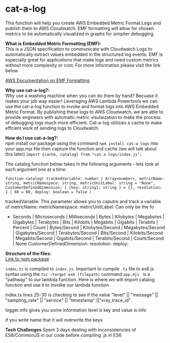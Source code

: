 # cat-a-log
This function will help you create AWS Embedded Metric Format Logs and publish them to AWS Cloudwatch. EMF formatting will allow for chosen metrics to be automatically visualized in graphs for simplier debugging.

**What is Embedded Metric Formatting (EMF):**\
This is a JSON specification to communicate with Cloudwatch Logs to automatically extract values embedded in the structured log events.
EMF is especially great for applications that make logs and need custom metrics without more complexity or cost.
 For more information please visit the link below 

<a href="https://docs.aws.amazon.com/AmazonCloudWatch/latest/monitoring/CloudWatch_Embedded_Metric_Format_Specification.html" target="_blank">AWS Documentation on EMF Formatting</a>


**Why use cat-a-log?:**\
Why use a washing machine when you can do them by hand? Becuase it makes your job way easier! Leveraging AWS Lambda Powertools we can use the cat-a-log function to invoke and format logs into AWS Embedded Metric Format. By publishing these logs to AWS Cloudwatch, we are able to provide engineers with automatic metric visulaization to make the process of debugging logs much more efficient. Cat-a-log utilizies a cache to make effcient work of sending logs to Cloudwatch.


**How do I use cat-a-log?:**\
npm install  our package using the command `npm install cat-a-logs` into your app.mjs file then capture the function and cache (we will talk about this later) 
`import {cache, catalog} from "cat-a-logs/index.js";`

The catalog function  below takes in the following arguments - lets look at each argument one at a time:

`function catalog(
  trackedVariable: number | Array<number>,
  metricName: string,
  metricNamespace: string,
  metricUnitLabel: string = "None",
  CustomerDefinedDimension: { [key: string]: string } = {},
  resolution: 1 | 60 = 60,
  deploy: boolean = false
)`

trackedVariable: This parameter allows you to caputre and track a variable of 
metricName:
metricNamespace:
metricUnitLabel: Can only be the fo
- Seconds | Microseconds | Milliseconds | Bytes | Kilobytes | Megabytes | Gigabytes | Terabytes | Bits | Kilobits | Megabits | Gigabits | Terabits | Percent | Count | Bytes/Second | Kilobytes/Second | Megabytes/Second | Gigabytes/Second | Terabytes/Second | Bits/Second | Kilobits/Second | Megabits/Second | Gigabits/Second | Terabits/Second | Count/Second | None
CustomerDefinedDimension: 
resolution: 
deploy: 

**Structure of the files:**\
<a href="https://www.npmjs.com/package/cat-a-logs?activeTab=readme" target="_blank">Link to npm package</a>

`index.ts` is compiled to `index.js`. Important to compile `.ts` file to es6 js syntax using the `tsc —target es6 (filepath)` command
`app.mjs ` is a "pathway" to our lambda function. Here is where we will import catalog function and use it to involke our lambda function

index.ts lines 25-30 is checking to see if the value "level" || "message" || "sampling_rate" || "service" || "timestamp" ||"xray_trace_id"

logger.info gives you some information level is key and value is info


if you write name that it will overwrite the keys 

**Tech Challenges**
Spent 3 days dealing with inconsistencies of ES6/CommonJS in our code before compiling .js in ES6